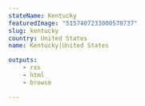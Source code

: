 ```yaml
---
stateName: Kentucky
featuredImage: "5157407233000578737"
slug: kentucky
country: United States
name: Kentucky|United States

outputs:
    - rss
    - html
    - browse

---
```

